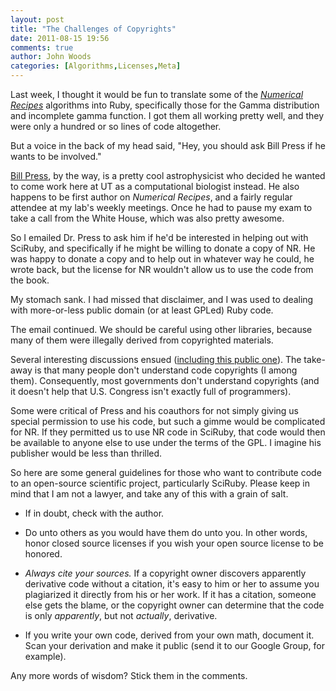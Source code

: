 ```yaml
---
layout: post
title: "The Challenges of Copyrights"
date: 2011-08-15 19:56
comments: true
author: John Woods
categories: [Algorithms,Licenses,Meta]
---
```

Last week, I thought it would be fun to translate some of the _[Numerical Recipes](http://nr.com/)_ algorithms into Ruby,
 specifically those for the Gamma distribution and incomplete gamma function. I got them all working pretty well, and
 they were only a hundred or so lines of code altogether.

But a voice in the back of my head said, "Hey, you should ask Bill Press if he wants to be involved."

[Bill Press](http://en.wikipedia.org/wiki/William_H._Press), by the way, is a pretty cool astrophysicist who decided he
 wanted to come work here at UT as a computational biologist instead. He also happens to be first author on _Numerical
 Recipes_, and a fairly regular attendee at my lab's weekly meetings. Once he had to pause my exam to take a call
 from the White House, which was also pretty awesome.

So I emailed Dr. Press to ask him if he'd be interested in helping out with SciRuby, and specifically if he might be
 willing to donate a copy of NR. He was happy to donate a copy and to help out in whatever way he could, he wrote back,
 but the license for NR wouldn't allow us to use the code from the book.

My stomach sank. I had missed that disclaimer, and I was used to dealing with more-or-less public domain (or at least
 GPLed) Ruby code.

The email continued. We should be careful using other libraries, because many of them were illegally derived from
 copyrighted materials.

Several interesting discussions ensued ([including this public one](https://plus.google.com/108379995018215027591/posts/2AefG8i3nUX)).
 The take-away is that many people don't understand code copyrights (I among them). Consequently, most governments don't
 understand copyrights (and it doesn't help that U.S. Congress isn't exactly full of programmers).

Some were critical of Press and his coauthors for not simply giving us special permission to use his code, but such a
 gimme would be complicated for NR. If they permitted us to use NR code in SciRuby, that code would then be available to
 anyone else to use under the terms of the GPL. I imagine his publisher would be less than thrilled.

So here are some general guidelines for those who want to contribute code to an open-source scientific project,
 particularly SciRuby. Please keep in mind that I am not a lawyer, and take any of this with a grain of salt.

 * If in doubt, check with the author.

 * Do unto others as you would have them do unto you. In other words, honor closed source licenses if you wish your open
   source license to be honored.

 * *Always cite your sources.* If a copyright owner discovers apparently derivative code without a citation, it's easy
   to him or her to assume you plagiarized it directly from his or her work. If it has a citation, someone else gets the
   blame, or the copyright owner can determine that the code is only _apparently_, but not _actually_, derivative.

 * If you write your own code, derived from your own math, document it. Scan your derivation and make it public (send it
   to our Google Group, for example).

Any more words of wisdom? Stick them in the comments.